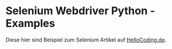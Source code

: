 # Selenium Webdriver Python - Examples


Diese hier sind Beispiel zum Selenium Artikel auf [HelloCoding.de](https://hellocoding.de).